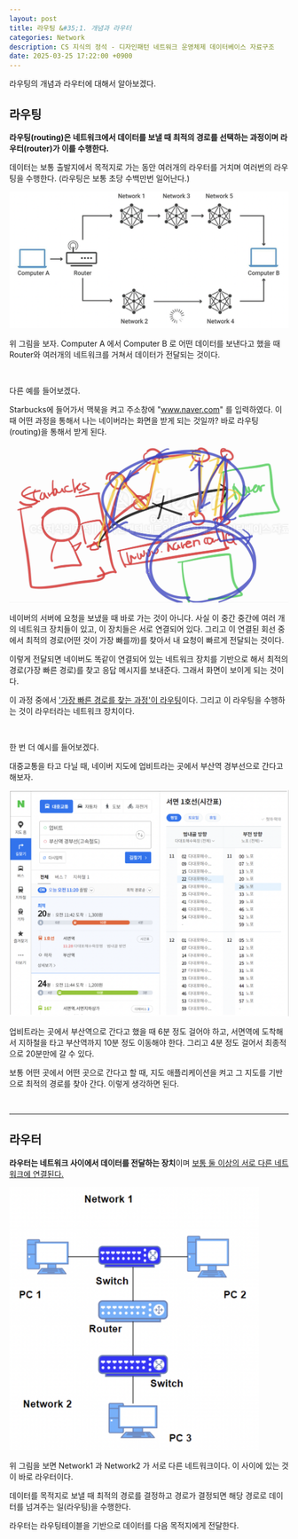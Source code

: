 ```yaml
---
layout: post
title: 라우팅 &#35;1. 개념과 라우터
categories: Network
description: CS 지식의 정석 - 디자인패턴 네트워크 운영체제 데이터베이스 자료구조
date: 2025-03-25 17:22:00 +0900
---
```

라우팅의 개념과 라우터에 대해서 알아보겠다.

## 라우팅

<b>라우팅(routing)은 네트워크에서 데이터를 보낼 때 최적의 경로를 선택하는 과정이며 라우터(router)가 이를 수행한다.</b>

데이터는 보통 출발지에서 목적지로 가는 동안 여러개의 라우터를 거치며 여러번의 라우팅을 수행한다. (라우팅은 보통 초당 수백만번 일어난다.)

<img src="/assets/img/captures/c47a02a2-111e-453e-9d18-ffa974d0989d.png" width="800px" />

위 그림을 보자. Computer A 에서 Computer B 로 어떤 데이터를 보낸다고 했을 때 Router와 여러개의 네트워크를 거쳐서 데이터가 전달되는 것이다.

<br>

다른 예를 들어보겠다.

Starbucks에 들어가서 맥북을 켜고 주소창에 "www.naver.com" 를 입력하였다. 이때 어떤 과정을 통해서 나는 네이버라는 화면을 받게 되는 것일까? 바로 라우팅(routing)을 통해서 받게 된다.

<img src="/assets/img/captures/bfd80a79-fe16-48fd-b2d5-0b17df7b7d04.png" width="600px" />

네이버의 서버에 요청을 보냈을 때 바로 가는 것이 아니다. 사실 이 중간 중간에 여러 개의 네트워크 장치들이 있고, 이 장치들은 서로 연결되어 있다. 그리고 이 연결된 회선 중에서 최적의 경로(어떤 것이 가장 빠를까)를 찾아서 내 요청이 빠르게 전달되는 것이다. 

이렇게 전달되면 네이버도 똑같이 연결되어 있는 네트워크 장치를 기반으로 해서 최적의 경로(가장 빠른 경로)를 찾고 응답 메시지를 보내준다. 그래서 화면이 보이게 되는 것이다.

이 과정 중에서 <u>'가장 빠른 경로를 찾는 과정'이 라우팅</u>이다. 그리고 이 라우팅을 수행하는 것이 라우터라는 네트워크 장치이다.

<br>

한 번 더 예시를 들어보겠다.

대중교통을 타고 다닐 때, 네이버 지도에 업비트라는 곳에서 부산역 경부선으로 간다고 해보자.

<img src="/assets/img/captures/97e4c366-87fb-4300-a54f-b435f595d3ad.png" width="600px" />

업비트라는 곳에서 부산역으로 간다고 했을 때 6분 정도 걸어야 하고, 서면역에 도착해서 지하철을 타고 부산역까지 10분 정도 이동해야 한다. 그리고 4분 정도 걸어서 최종적으로 20분만에 갈 수 있다.

보통 어떤 곳에서 어떤 곳으로 간다고 할 때, 지도 애플리케이션을 켜고 그 지도를 기반으로 최적의 경로를 찾아 간다. 이렇게 생각하면 된다.

<br>
<hr>

## 라우터

<b>라우터는 네트워크 사이에서 데이터를 전달하는 장치</b>이며 <u>보통 둘 이상의 서로 다른 네트워크에 연결된다.</u>

<img src="/assets/img/captures/645f8b57-e753-41cc-bfa5-798ff8a28de0.png" width="450px" />

위 그림을 보면 Network1 과 Network2 가 서로 다른 네트워크이다. 이 사이에 있는 것이 바로 라우터이다.

데이터를 목적지로 보낼 때 최적의 경로를 결정하고 경로가 결정되면 해당 경로로 데이터를 넘겨주는 일(라우팅)을 수행한다.

라우터는 라우팅테이블을 기반으로 데이터를 다음 목적지에게 전달한다. 